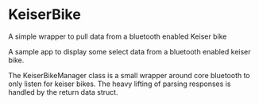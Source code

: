 # KeiserBike
A simple wrapper to pull data from a bluetooth enabled Keiser bike

A sample app to display some select data from a bluetooth enabled keiser bike.

The KeiserBikeManager class is a small wrapper around core bluetooth to only listen for keiser bikes.  The heavy lifting of parsing responses is handled by the return data struct.
